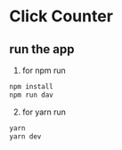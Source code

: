 # Click Counter

## run the app

1. for npm run

```bash
npm install
npm run dav
```

2. for yarn run

```bash
yarn
yarn dev
```
